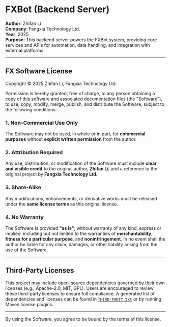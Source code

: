 # FXBot (Backend Server)

**Author**: Zhifan Li  
**Company**: Fangxia Technology Ltd.  
**Year**: 2025  
**Purpose**: This backend server powers the FXBot system, providing core services and APIs for automation, data handling, and integration with external platforms.

---

## FX Software License

Copyright © 2025 Zhifan Li, Fangxia Technology Ltd.

Permission is hereby granted, free of charge, to any person obtaining a copy of this software and associated documentation files (the "Software"), to use, copy, modify, merge, publish, and distribute the Software, subject to the following conditions:

### 1. Non-Commercial Use Only
The Software may not be used, in whole or in part, for **commercial purposes** without **explicit written permission** from the author.

### 2. Attribution Required
Any use, distribution, or modification of the Software must include **clear and visible credit** to the original author, **Zhifan Li**, and a reference to the original project by **Fangxia Technology Ltd.**

### 3. Share-Alike
Any modifications, enhancements, or derivative works must be released under the **same license terms** as this original license.

### 4. No Warranty
The Software is provided **"as is"**, without warranty of any kind, express or implied, including but not limited to the warranties of **merchantability**, **fitness for a particular purpose**, and **noninfringement**. In no event shall the author be liable for any claim, damages, or other liability arising from the use of the Software.

---

## Third-Party Licenses

This project may include open-source dependencies governed by their own licenses (e.g., Apache-2.0, MIT, GPL). Users are encouraged to review these third-party licenses to ensure full compliance. A generated list of dependencies and licenses can be found in [`THIRD-PARTY.txt`](./THIRD-PARTY.txt) or by running Maven license plugins.

---

By using the Software, you agree to be bound by the terms of this license.
